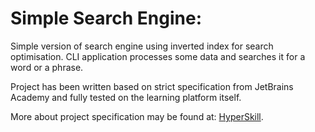    # Simple Search Engine:

Simple version of search engine using inverted index for search optimisation.
CLI application processes some data and searches it for a word or a phrase.

Project has been written based on strict specification from JetBrains Academy and 
fully tested on the learning platform itself.

More about project specification may be found at: [HyperSkill](https://hyperskill.org/projects/66).




